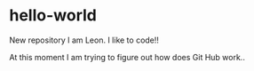 # hello-world
New repository
I am Leon. I like to code!!

At this moment I am trying to figure out how does Git Hub work..
